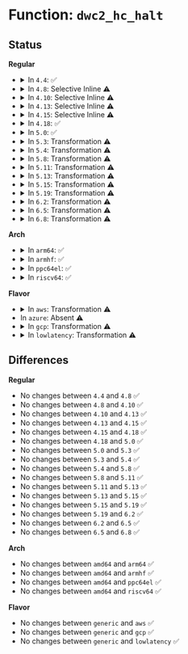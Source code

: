 # Function: <code>dwc2_hc_halt</code>

## Status
<b>Regular</b>
<ul>
<li>
<details>
<summary>In <code>4.4</code>: ✅</summary>

```c
void dwc2_hc_halt(struct dwc2_hsotg *hsotg, struct dwc2_host_chan *chan, enum dwc2_halt_status halt_status);
```

**Collision:** Unique Global

**Inline:** No

**Transformation:** False

**Instances:**

```
In drivers/usb/dwc2/core.c (ffffffff81622bf0)
Location: drivers/usb/dwc2/core.c:1410
Inline: False
Direct callers:
  - drivers/usb/dwc2/hcd.c:_dwc2_hcd_urb_dequeue
  - drivers/usb/dwc2/hcd_intr.c:dwc2_hc_ahberr_intr
  - drivers/usb/dwc2/hcd_ddma.c:dwc2_hcd_complete_xfer_ddma
```
**Symbols:**

```
ffffffff81622bf0-ffffffff81622da7: dwc2_hc_halt (STB_GLOBAL)
```
</details>
</li>
<li>
<details>
<summary>In <code>4.8</code>: Selective Inline ⚠️</summary>

```c
void dwc2_hc_halt(struct dwc2_hsotg *hsotg, struct dwc2_host_chan *chan, enum dwc2_halt_status halt_status);
```

**Collision:** Unique Global

**Inline:** Selective

**Transformation:** False

**Instances:**

```
In drivers/usb/dwc2/hcd.c (ffffffff816878a0)
Location: drivers/usb/dwc2/hcd.c:928
Inline: True
Direct callers:
  - drivers/usb/dwc2/hcd.c:_dwc2_hcd_urb_dequeue
  - drivers/usb/dwc2/hcd.c:dwc2_queue_transaction
  - drivers/usb/dwc2/hcd_intr.c:dwc2_hc_ahberr_intr
  - drivers/usb/dwc2/hcd_ddma.c:dwc2_hcd_complete_xfer_ddma
```
**Symbols:**

```
ffffffff816878a0-ffffffff81687a48: dwc2_hc_halt (STB_GLOBAL)
```
</details>
</li>
<li>
<details>
<summary>In <code>4.10</code>: Selective Inline ⚠️</summary>

```c
void dwc2_hc_halt(struct dwc2_hsotg *hsotg, struct dwc2_host_chan *chan, enum dwc2_halt_status halt_status);
```

**Collision:** Unique Global

**Inline:** Selective

**Transformation:** False

**Instances:**

```
In drivers/usb/dwc2/hcd.c (ffffffff816b5ad0)
Location: drivers/usb/dwc2/hcd.c:958
Inline: True
Direct callers:
  - drivers/usb/dwc2/hcd.c:_dwc2_hcd_urb_dequeue
  - drivers/usb/dwc2/hcd.c:dwc2_queue_transaction
  - drivers/usb/dwc2/hcd_intr.c:dwc2_hc_ahberr_intr
  - drivers/usb/dwc2/hcd_ddma.c:dwc2_hcd_complete_xfer_ddma
```
**Symbols:**

```
ffffffff816b5ad0-ffffffff816b5c80: dwc2_hc_halt (STB_GLOBAL)
```
</details>
</li>
<li>
<details>
<summary>In <code>4.13</code>: Selective Inline ⚠️</summary>

```c
void dwc2_hc_halt(struct dwc2_hsotg *hsotg, struct dwc2_host_chan *chan, enum dwc2_halt_status halt_status);
```

**Collision:** Unique Global

**Inline:** Selective

**Transformation:** False

**Instances:**

```
In drivers/usb/dwc2/hcd.c (ffffffff816c9de0)
Location: drivers/usb/dwc2/hcd.c:975
Inline: True
Direct callers:
  - drivers/usb/dwc2/hcd.c:_dwc2_hcd_urb_dequeue
  - drivers/usb/dwc2/hcd.c:dwc2_queue_transaction
  - drivers/usb/dwc2/hcd_intr.c:dwc2_hc_ahberr_intr
  - drivers/usb/dwc2/hcd_ddma.c:dwc2_hcd_complete_xfer_ddma
```
**Symbols:**

```
ffffffff816c9de0-ffffffff816c9fae: dwc2_hc_halt (STB_GLOBAL)
```
</details>
</li>
<li>
<details>
<summary>In <code>4.15</code>: Selective Inline ⚠️</summary>

```c
void dwc2_hc_halt(struct dwc2_hsotg *hsotg, struct dwc2_host_chan *chan, enum dwc2_halt_status halt_status);
```

**Collision:** Unique Global

**Inline:** Selective

**Transformation:** False

**Instances:**

```
In drivers/usb/dwc2/hcd.c (ffffffff81736300)
Location: drivers/usb/dwc2/hcd.c:981
Inline: True
Direct callers:
  - drivers/usb/dwc2/hcd.c:_dwc2_hcd_urb_dequeue
  - drivers/usb/dwc2/hcd.c:dwc2_queue_transaction
  - drivers/usb/dwc2/hcd_intr.c:dwc2_hc_ahberr_intr
  - drivers/usb/dwc2/hcd_ddma.c:dwc2_hcd_complete_xfer_ddma
```
**Symbols:**

```
ffffffff81736300-ffffffff817364da: dwc2_hc_halt (STB_GLOBAL)
```
</details>
</li>
<li>
<details>
<summary>In <code>4.18</code>: ✅</summary>

```c
void dwc2_hc_halt(struct dwc2_hsotg *hsotg, struct dwc2_host_chan *chan, enum dwc2_halt_status halt_status);
```

**Collision:** Unique Global

**Inline:** No

**Transformation:** False

**Instances:**

```
In drivers/usb/dwc2/hcd.c (ffffffff81775cc0)
Location: drivers/usb/dwc2/hcd.c:998
Inline: False
Direct callers:
  - drivers/usb/dwc2/hcd.c:_dwc2_hcd_urb_dequeue
  - drivers/usb/dwc2/hcd.c:dwc2_queue_transaction
  - drivers/usb/dwc2/hcd_intr.c:dwc2_hc_ahberr_intr
  - drivers/usb/dwc2/hcd_ddma.c:dwc2_hcd_complete_xfer_ddma
```
**Symbols:**

```
ffffffff81775cc0-ffffffff81775f25: dwc2_hc_halt (STB_GLOBAL)
```
</details>
</li>
<li>
<details>
<summary>In <code>5.0</code>: ✅</summary>

```c
void dwc2_hc_halt(struct dwc2_hsotg *hsotg, struct dwc2_host_chan *chan, enum dwc2_halt_status halt_status);
```

**Collision:** Unique Global

**Inline:** No

**Transformation:** False

**Instances:**

```
In drivers/usb/dwc2/hcd.c (ffffffff8179b300)
Location: drivers/usb/dwc2/hcd.c:991
Inline: False
Direct callers:
  - drivers/usb/dwc2/hcd.c:_dwc2_hcd_urb_dequeue
  - drivers/usb/dwc2/hcd.c:dwc2_queue_transaction
  - drivers/usb/dwc2/hcd_intr.c:dwc2_hc_ahberr_intr
  - drivers/usb/dwc2/hcd_ddma.c:dwc2_hcd_complete_xfer_ddma
```
**Symbols:**

```
ffffffff8179b300-ffffffff8179b645: dwc2_hc_halt (STB_GLOBAL)
```
</details>
</li>
<li>
<details>
<summary>In <code>5.3</code>: Transformation ⚠️</summary>

```c
void dwc2_hc_halt(struct dwc2_hsotg *hsotg, struct dwc2_host_chan *chan, enum dwc2_halt_status halt_status);
```

**Collision:** Unique Global

**Inline:** No

**Transformation:** True

**Instances:**

```
In drivers/usb/dwc2/hcd.c (0)
Location: drivers/usb/dwc2/hcd.c:801
Inline: False
Direct callers:
  - drivers/usb/dwc2/hcd.c:_dwc2_hcd_urb_dequeue
  - drivers/usb/dwc2/hcd.c:dwc2_queue_transaction
  - drivers/usb/dwc2/hcd_intr.c:dwc2_hc_ahberr_intr
  - drivers/usb/dwc2/hcd_ddma.c:dwc2_hcd_complete_xfer_ddma
```
**Symbols:**

```
ffffffff817deaa0-ffffffff817dead1: dwc2_hc_halt.cold (STB_LOCAL)
ffffffff817da430-ffffffff817da748: dwc2_hc_halt (STB_GLOBAL)
```
</details>
</li>
<li>
<details>
<summary>In <code>5.4</code>: Transformation ⚠️</summary>

```c
void dwc2_hc_halt(struct dwc2_hsotg *hsotg, struct dwc2_host_chan *chan, enum dwc2_halt_status halt_status);
```

**Collision:** Unique Global

**Inline:** No

**Transformation:** True

**Instances:**

```
In drivers/usb/dwc2/hcd.c (0)
Location: drivers/usb/dwc2/hcd.c:801
Inline: False
Direct callers:
  - drivers/usb/dwc2/hcd.c:_dwc2_hcd_urb_dequeue
  - drivers/usb/dwc2/hcd.c:dwc2_queue_transaction
  - drivers/usb/dwc2/hcd_intr.c:dwc2_hc_ahberr_intr
  - drivers/usb/dwc2/hcd_ddma.c:dwc2_hcd_complete_xfer_ddma
```
**Symbols:**

```
ffffffff8180f9cb-ffffffff8180f9fc: dwc2_hc_halt.cold (STB_LOCAL)
ffffffff8180b350-ffffffff8180b668: dwc2_hc_halt (STB_GLOBAL)
```
</details>
</li>
<li>
<details>
<summary>In <code>5.8</code>: Transformation ⚠️</summary>

```c
void dwc2_hc_halt(struct dwc2_hsotg *hsotg, struct dwc2_host_chan *chan, enum dwc2_halt_status halt_status);
```

**Collision:** Unique Global

**Inline:** No

**Transformation:** True

**Instances:**

```
In drivers/usb/dwc2/hcd.c (0)
Location: drivers/usb/dwc2/hcd.c:801
Inline: False
Direct callers:
  - drivers/usb/dwc2/hcd.c:dwc2_queue_transaction
  - drivers/usb/dwc2/hcd.c:dwc2_hcd_urb_dequeue
  - drivers/usb/dwc2/hcd_intr.c:dwc2_hc_chhltd_intr_dma
  - drivers/usb/dwc2/hcd_intr.c:dwc2_hc_frmovrun_intr
  - drivers/usb/dwc2/hcd_intr.c:dwc2_hc_xacterr_intr
  - drivers/usb/dwc2/hcd_intr.c:dwc2_hc_ahberr_intr
  - drivers/usb/dwc2/hcd_intr.c:dwc2_hc_babble_intr
  - drivers/usb/dwc2/hcd_intr.c:dwc2_hc_nyet_intr
  - drivers/usb/dwc2/hcd_intr.c:dwc2_hc_ack_intr
  - drivers/usb/dwc2/hcd_intr.c:dwc2_hc_nak_intr
  - drivers/usb/dwc2/hcd_intr.c:dwc2_hc_stall_intr
  - drivers/usb/dwc2/hcd_intr.c:dwc2_hc_xfercomp_intr
  - drivers/usb/dwc2/hcd_intr.c:dwc2_complete_periodic_xfer
  - drivers/usb/dwc2/hcd_ddma.c:dwc2_hcd_complete_xfer_ddma
```
**Symbols:**

```
ffffffff818e06d0-ffffffff818e0701: dwc2_hc_halt.cold (STB_LOCAL)
ffffffff818dc0c0-ffffffff818dc3c8: dwc2_hc_halt (STB_GLOBAL)
```
</details>
</li>
<li>
<details>
<summary>In <code>5.11</code>: Transformation ⚠️</summary>

```c
void dwc2_hc_halt(struct dwc2_hsotg *hsotg, struct dwc2_host_chan *chan, enum dwc2_halt_status halt_status);
```

**Collision:** Unique Global

**Inline:** No

**Transformation:** True

**Instances:**

```
In drivers/usb/dwc2/hcd.c (0)
Location: drivers/usb/dwc2/hcd.c:801
Inline: False
Direct callers:
  - drivers/usb/dwc2/hcd.c:dwc2_queue_transaction
  - drivers/usb/dwc2/hcd.c:dwc2_hcd_urb_dequeue
  - drivers/usb/dwc2/hcd_intr.c:dwc2_hc_chhltd_intr_dma
  - drivers/usb/dwc2/hcd_intr.c:dwc2_hc_frmovrun_intr
  - drivers/usb/dwc2/hcd_intr.c:dwc2_hc_xacterr_intr
  - drivers/usb/dwc2/hcd_intr.c:dwc2_hc_ahberr_intr
  - drivers/usb/dwc2/hcd_intr.c:dwc2_hc_babble_intr
  - drivers/usb/dwc2/hcd_intr.c:dwc2_hc_nyet_intr
  - drivers/usb/dwc2/hcd_intr.c:dwc2_hc_ack_intr
  - drivers/usb/dwc2/hcd_intr.c:dwc2_hc_nak_intr
  - drivers/usb/dwc2/hcd_intr.c:dwc2_hc_stall_intr
  - drivers/usb/dwc2/hcd_intr.c:dwc2_hc_xfercomp_intr
  - drivers/usb/dwc2/hcd_intr.c:dwc2_complete_periodic_xfer
  - drivers/usb/dwc2/hcd_ddma.c:dwc2_hcd_complete_xfer_ddma
```
**Symbols:**

```
ffffffff81c1f747-ffffffff81c1f778: dwc2_hc_halt.cold (STB_LOCAL)
ffffffff818e5f80-ffffffff818e625d: dwc2_hc_halt (STB_GLOBAL)
```
</details>
</li>
<li>
<details>
<summary>In <code>5.13</code>: Transformation ⚠️</summary>

```c
void dwc2_hc_halt(struct dwc2_hsotg *hsotg, struct dwc2_host_chan *chan, enum dwc2_halt_status halt_status);
```

**Collision:** Unique Global

**Inline:** No

**Transformation:** True

**Instances:**

```
In drivers/usb/dwc2/hcd.c (0)
Location: drivers/usb/dwc2/hcd.c:799
Inline: False
Direct callers:
  - drivers/usb/dwc2/hcd.c:dwc2_queue_transaction
  - drivers/usb/dwc2/hcd.c:dwc2_hcd_urb_dequeue
  - drivers/usb/dwc2/hcd_intr.c:dwc2_hc_ahberr_intr
  - drivers/usb/dwc2/hcd_ddma.c:dwc2_hcd_complete_xfer_ddma
```
**Symbols:**

```
ffffffff81c114d9-ffffffff81c1150a: dwc2_hc_halt.cold (STB_LOCAL)
ffffffff818c8360-ffffffff818c8642: dwc2_hc_halt (STB_GLOBAL)
```
</details>
</li>
<li>
<details>
<summary>In <code>5.15</code>: Transformation ⚠️</summary>

```c
void dwc2_hc_halt(struct dwc2_hsotg *hsotg, struct dwc2_host_chan *chan, enum dwc2_halt_status halt_status);
```

**Collision:** Unique Global

**Inline:** No

**Transformation:** True

**Instances:**

```
In drivers/usb/dwc2/hcd.c (0)
Location: drivers/usb/dwc2/hcd.c:799
Inline: False
Direct callers:
  - drivers/usb/dwc2/hcd.c:dwc2_queue_transaction
  - drivers/usb/dwc2/hcd.c:dwc2_hcd_urb_dequeue
  - drivers/usb/dwc2/hcd_intr.c:dwc2_hc_ahberr_intr
  - drivers/usb/dwc2/hcd_ddma.c:dwc2_hcd_complete_xfer_ddma
```
**Symbols:**

```
ffffffff81d1b11f-ffffffff81d1b26d: dwc2_hc_halt.cold (STB_LOCAL)
ffffffff81960aa0-ffffffff81960e01: dwc2_hc_halt (STB_GLOBAL)
```
</details>
</li>
<li>
<details>
<summary>In <code>5.19</code>: Transformation ⚠️</summary>

```c
void dwc2_hc_halt(struct dwc2_hsotg *hsotg, struct dwc2_host_chan *chan, enum dwc2_halt_status halt_status);
```

**Collision:** Unique Global

**Inline:** No

**Transformation:** True

**Instances:**

```
In drivers/usb/dwc2/hcd.c (0)
Location: drivers/usb/dwc2/hcd.c:795
Inline: False
Direct callers:
  - drivers/usb/dwc2/hcd.c:dwc2_queue_transaction
  - drivers/usb/dwc2/hcd.c:dwc2_hcd_urb_dequeue
  - drivers/usb/dwc2/hcd_intr.c:dwc2_hc_ahberr_intr
  - drivers/usb/dwc2/hcd_ddma.c:dwc2_hcd_complete_xfer_ddma
```
**Symbols:**

```
ffffffff81ee63ae-ffffffff81ee64fc: dwc2_hc_halt.cold (STB_LOCAL)
ffffffff81abae80-ffffffff81abb227: dwc2_hc_halt (STB_GLOBAL)
```
</details>
</li>
<li>
<details>
<summary>In <code>6.2</code>: Transformation ⚠️</summary>

```c
void dwc2_hc_halt(struct dwc2_hsotg *hsotg, struct dwc2_host_chan *chan, enum dwc2_halt_status halt_status);
```

**Collision:** Unique Global

**Inline:** No

**Transformation:** True

**Instances:**

```
In drivers/usb/dwc2/hcd.c (0)
Location: drivers/usb/dwc2/hcd.c:766
Inline: False
Direct callers:
  - drivers/usb/dwc2/hcd.c:dwc2_queue_transaction
  - drivers/usb/dwc2/hcd.c:dwc2_hcd_urb_dequeue
  - drivers/usb/dwc2/hcd_intr.c:dwc2_hc_ahberr_intr
  - drivers/usb/dwc2/hcd_ddma.c:dwc2_hcd_complete_xfer_ddma
```
**Symbols:**

```
ffffffff820a1c71-ffffffff820a1d8e: dwc2_hc_halt.cold (STB_LOCAL)
ffffffff81c44360-ffffffff81c44717: dwc2_hc_halt (STB_GLOBAL)
```
</details>
</li>
<li>
<details>
<summary>In <code>6.5</code>: Transformation ⚠️</summary>

```c
void dwc2_hc_halt(struct dwc2_hsotg *hsotg, struct dwc2_host_chan *chan, enum dwc2_halt_status halt_status);
```

**Collision:** Unique Global

**Inline:** No

**Transformation:** True

**Instances:**

```
In drivers/usb/dwc2/hcd.c (0)
Location: drivers/usb/dwc2/hcd.c:766
Inline: False
Direct callers:
  - drivers/usb/dwc2/hcd.c:dwc2_queue_transaction
  - drivers/usb/dwc2/hcd.c:dwc2_hcd_urb_dequeue
  - drivers/usb/dwc2/hcd_intr.c:dwc2_hc_ahberr_intr
  - drivers/usb/dwc2/hcd_ddma.c:dwc2_hcd_complete_xfer_ddma
```
**Symbols:**

```
ffffffff82123244-ffffffff82123361: dwc2_hc_halt.cold (STB_LOCAL)
ffffffff81cab950-ffffffff81cabd05: dwc2_hc_halt (STB_GLOBAL)
```
</details>
</li>
<li>
<details>
<summary>In <code>6.8</code>: Transformation ⚠️</summary>

```c
void dwc2_hc_halt(struct dwc2_hsotg *hsotg, struct dwc2_host_chan *chan, enum dwc2_halt_status halt_status);
```

**Collision:** Unique Global

**Inline:** No

**Transformation:** True

**Instances:**

```
In drivers/usb/dwc2/hcd.c (0)
Location: drivers/usb/dwc2/hcd.c:766
Inline: False
Direct callers:
  - drivers/usb/dwc2/hcd.c:dwc2_queue_transaction
  - drivers/usb/dwc2/hcd.c:dwc2_hcd_urb_dequeue
  - drivers/usb/dwc2/hcd_intr.c:dwc2_hc_ahberr_intr
  - drivers/usb/dwc2/hcd_ddma.c:dwc2_hcd_complete_xfer_ddma
```
**Symbols:**

```
ffffffff82204a1b-ffffffff82204b38: dwc2_hc_halt.cold (STB_LOCAL)
ffffffff81d60600-ffffffff81d609b5: dwc2_hc_halt (STB_GLOBAL)
```
</details>
</li>
</ul>
<b>Arch</b>
<ul>
<li>
<details>
<summary>In <code>arm64</code>: ✅</summary>

```c
void dwc2_hc_halt(struct dwc2_hsotg *hsotg, struct dwc2_host_chan *chan, enum dwc2_halt_status halt_status);
```

**Collision:** Unique Global

**Inline:** No

**Transformation:** False

**Instances:**

```
In drivers/usb/dwc2/hcd.c (ffff800010a43768)
Location: drivers/usb/dwc2/hcd.c:801
Inline: False
Direct callers:
  - drivers/usb/dwc2/hcd.c:_dwc2_hcd_urb_dequeue
  - drivers/usb/dwc2/hcd.c:dwc2_queue_transaction
  - drivers/usb/dwc2/hcd_intr.c:dwc2_hc_ahberr_intr
  - drivers/usb/dwc2/hcd_ddma.c:dwc2_hcd_complete_xfer_ddma
```
**Symbols:**

```
ffff800010a43768-ffff800010a43a4c: dwc2_hc_halt (STB_GLOBAL)
```
</details>
</li>
<li>
<details>
<summary>In <code>armhf</code>: ✅</summary>

```c
void dwc2_hc_halt(struct dwc2_hsotg *hsotg, struct dwc2_host_chan *chan, enum dwc2_halt_status halt_status);
```

**Collision:** Unique Global

**Inline:** No

**Transformation:** False

**Instances:**

```
In drivers/usb/dwc2/hcd.c (c0b16034)
Location: drivers/usb/dwc2/hcd.c:801
Inline: False
Direct callers:
  - drivers/usb/dwc2/hcd.c:_dwc2_hcd_urb_dequeue
  - drivers/usb/dwc2/hcd.c:dwc2_queue_transaction
  - drivers/usb/dwc2/hcd_intr.c:dwc2_hc_ahberr_intr
  - drivers/usb/dwc2/hcd_ddma.c:dwc2_hcd_complete_xfer_ddma
```
**Symbols:**

```
c0b16034-c0b16388: dwc2_hc_halt (STB_GLOBAL)
```
</details>
</li>
<li>
<details>
<summary>In <code>ppc64el</code>: ✅</summary>

```c
void dwc2_hc_halt(struct dwc2_hsotg *hsotg, struct dwc2_host_chan *chan, enum dwc2_halt_status halt_status);
```

**Collision:** Unique Global

**Inline:** No

**Transformation:** False

**Instances:**

```
In drivers/usb/dwc2/hcd.c (c000000000b05e40)
Location: drivers/usb/dwc2/hcd.c:801
Inline: False
Direct callers:
  - drivers/usb/dwc2/hcd.c:_dwc2_hcd_urb_dequeue
  - drivers/usb/dwc2/hcd.c:dwc2_queue_transaction
  - drivers/usb/dwc2/hcd_intr.c:dwc2_hc_ahberr_intr
  - drivers/usb/dwc2/hcd_ddma.c:dwc2_hcd_complete_xfer_ddma
```
**Symbols:**

```
c000000000b05e40-c000000000b064fc: dwc2_hc_halt (STB_GLOBAL)
```
</details>
</li>
<li>
<details>
<summary>In <code>riscv64</code>: ✅</summary>

```c
void dwc2_hc_halt(struct dwc2_hsotg *hsotg, struct dwc2_host_chan *chan, enum dwc2_halt_status halt_status);
```

**Collision:** Unique Global

**Inline:** No

**Transformation:** False

**Instances:**

```
In drivers/usb/dwc2/hcd.c (ffffffe00065fe18)
Location: drivers/usb/dwc2/hcd.c:801
Inline: False
Direct callers:
  - drivers/usb/dwc2/hcd.c:_dwc2_hcd_urb_dequeue
  - drivers/usb/dwc2/hcd.c:dwc2_queue_transaction
  - drivers/usb/dwc2/hcd_intr.c:dwc2_hc_ahberr_intr
  - drivers/usb/dwc2/hcd_ddma.c:dwc2_hcd_complete_xfer_ddma
```
**Symbols:**

```
ffffffe00065fe18-ffffffe00066020e: dwc2_hc_halt (STB_GLOBAL)
```
</details>
</li>
</ul>
<b>Flavor</b>
<ul>
<li>
<details>
<summary>In <code>aws</code>: Transformation ⚠️</summary>

```c
void dwc2_hc_halt(struct dwc2_hsotg *hsotg, struct dwc2_host_chan *chan, enum dwc2_halt_status halt_status);
```

**Collision:** Unique Global

**Inline:** No

**Transformation:** True

**Instances:**

```
In drivers/usb/dwc2/hcd.c (0)
Location: drivers/usb/dwc2/hcd.c:801
Inline: False
Direct callers:
  - drivers/usb/dwc2/hcd.c:_dwc2_hcd_urb_dequeue
  - drivers/usb/dwc2/hcd.c:dwc2_queue_transaction
  - drivers/usb/dwc2/hcd_intr.c:dwc2_hc_ahberr_intr
  - drivers/usb/dwc2/hcd_ddma.c:dwc2_hcd_complete_xfer_ddma
```
**Symbols:**

```
ffffffff817c7dab-ffffffff817c7ddc: dwc2_hc_halt.cold (STB_LOCAL)
ffffffff817c3730-ffffffff817c3a48: dwc2_hc_halt (STB_GLOBAL)
```
</details>
</li>
<li>
In <code>azure</code>: Absent ⚠️
</li>
<li>
<details>
<summary>In <code>gcp</code>: Transformation ⚠️</summary>

```c
void dwc2_hc_halt(struct dwc2_hsotg *hsotg, struct dwc2_host_chan *chan, enum dwc2_halt_status halt_status);
```

**Collision:** Unique Global

**Inline:** No

**Transformation:** True

**Instances:**

```
In drivers/usb/dwc2/hcd.c (0)
Location: drivers/usb/dwc2/hcd.c:801
Inline: False
Direct callers:
  - drivers/usb/dwc2/hcd.c:_dwc2_hcd_urb_dequeue
  - drivers/usb/dwc2/hcd.c:dwc2_queue_transaction
  - drivers/usb/dwc2/hcd_intr.c:dwc2_hc_ahberr_intr
  - drivers/usb/dwc2/hcd_ddma.c:dwc2_hcd_complete_xfer_ddma
```
**Symbols:**

```
ffffffff8180484b-ffffffff8180487c: dwc2_hc_halt.cold (STB_LOCAL)
ffffffff818001d0-ffffffff818004e8: dwc2_hc_halt (STB_GLOBAL)
```
</details>
</li>
<li>
<details>
<summary>In <code>lowlatency</code>: Transformation ⚠️</summary>

```c
void dwc2_hc_halt(struct dwc2_hsotg *hsotg, struct dwc2_host_chan *chan, enum dwc2_halt_status halt_status);
```

**Collision:** Unique Global

**Inline:** No

**Transformation:** True

**Instances:**

```
In drivers/usb/dwc2/hcd.c (0)
Location: drivers/usb/dwc2/hcd.c:801
Inline: False
Direct callers:
  - drivers/usb/dwc2/hcd.c:_dwc2_hcd_urb_dequeue
  - drivers/usb/dwc2/hcd.c:dwc2_queue_transaction
  - drivers/usb/dwc2/hcd_intr.c:dwc2_hc_ahberr_intr
  - drivers/usb/dwc2/hcd_ddma.c:dwc2_hcd_complete_xfer_ddma
```
**Symbols:**

```
ffffffff8181e95b-ffffffff8181e98c: dwc2_hc_halt.cold (STB_LOCAL)
ffffffff8181a2e0-ffffffff8181a5f8: dwc2_hc_halt (STB_GLOBAL)
```
</details>
</li>
</ul>

## Differences
<b>Regular</b>
<ul>
<li>
No changes between <code>4.4</code> and <code>4.8</code> ✅
</li>
<li>
No changes between <code>4.8</code> and <code>4.10</code> ✅
</li>
<li>
No changes between <code>4.10</code> and <code>4.13</code> ✅
</li>
<li>
No changes between <code>4.13</code> and <code>4.15</code> ✅
</li>
<li>
No changes between <code>4.15</code> and <code>4.18</code> ✅
</li>
<li>
No changes between <code>4.18</code> and <code>5.0</code> ✅
</li>
<li>
No changes between <code>5.0</code> and <code>5.3</code> ✅
</li>
<li>
No changes between <code>5.3</code> and <code>5.4</code> ✅
</li>
<li>
No changes between <code>5.4</code> and <code>5.8</code> ✅
</li>
<li>
No changes between <code>5.8</code> and <code>5.11</code> ✅
</li>
<li>
No changes between <code>5.11</code> and <code>5.13</code> ✅
</li>
<li>
No changes between <code>5.13</code> and <code>5.15</code> ✅
</li>
<li>
No changes between <code>5.15</code> and <code>5.19</code> ✅
</li>
<li>
No changes between <code>5.19</code> and <code>6.2</code> ✅
</li>
<li>
No changes between <code>6.2</code> and <code>6.5</code> ✅
</li>
<li>
No changes between <code>6.5</code> and <code>6.8</code> ✅
</li>
</ul>
<b>Arch</b>
<ul>
<li>
No changes between <code>amd64</code> and <code>arm64</code> ✅
</li>
<li>
No changes between <code>amd64</code> and <code>armhf</code> ✅
</li>
<li>
No changes between <code>amd64</code> and <code>ppc64el</code> ✅
</li>
<li>
No changes between <code>amd64</code> and <code>riscv64</code> ✅
</li>
</ul>
<b>Flavor</b>
<ul>
<li>
No changes between <code>generic</code> and <code>aws</code> ✅
</li>
<li>
No changes between <code>generic</code> and <code>gcp</code> ✅
</li>
<li>
No changes between <code>generic</code> and <code>lowlatency</code> ✅
</li>
</ul>
